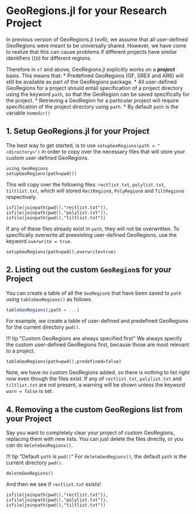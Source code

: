 # GeoRegions.jl for your Research Project

In previous version of GeoRegions.jl (≤v6), we assume that all user-defined GeoRegions were meant to be universally shared. However, we have come to realize that this can cause problems if different projects have similar identifiers (`ID`) for different regions.

Therefore in `v7` and above, GeoRegions.jl explicitly works on a **_project_** basis. This means that:
    * Predefined GeoRegions (GF, SREX and AR6) will still be available as part of the GeoRegions package.
    * All user-defined GeoRegions for a project should entail specification of a project directory using the keyword `path`, so that the GeoRegion can be saved specifically for the project.
    * Retrieving a GeoRegion for a particular project will require specification of the project directory using `path`.
    * By default `path` is the variable `homedir()`

## 1. Setup GeoRegions.jl for your Project

The best way to get started, is to use `setupGeoRegions(path = "<directory>")` in order to copy over the necessary files that will store your custom user-defined GeoRegions.

```@example projects
using GeoRegions
setupGeoRegions(path=pwd())
```

This will copy over the following files: `rectlist.txt`, `polylist.txt`, `tiltlist.txt`, which will stored `RectRegion`s, `PolyRegion`s and `TiltRegion`s respectively.

```@example projects
isfile(joinpath(pwd(),"rectlist.txt")),
isfile(joinpath(pwd(),"polylist.txt")),
isfile(joinpath(pwd(),"tiltlist.txt"))
```

If any of these files already exist in `path`, they will not be overwritten. To specifically overwrite all preexisting user-defined GeoRegions, use the keyword `overwrite = true`.

```@example projects
setupGeoRegions(path=pwd(),overwrite=true)
```

## 2. Listing out the custom `GeoRegion`s for your Project

You can create a table of all the `GeoRegion`s that have been saved to `path` using `tableGeoRegions()` as follows.

```julia
tableGeoRegions(;path = ...)
```

For example, we create a table of user-defined and predefined GeoRegions for the current directory `pwd()`.

!!! tip "Custom GeoRegions are always specified first"
    We always specify the custom user-defined GeoRegions first, because those are most relevant to a project.

```@example projects
tableGeoRegions(path=pwd(),predefined=false)
```

Note, we have no custom GeoRegions added, so there is nothing to list right now even though the files exist. If any of `rectlist.txt`, `polylist.txt` and `tiltlist.txt` are not present, a warning will be shown unless the keyword `warn = false` is set.

## 4. Removing a the custom GeoRegions list from your Project

Say you want to completely clear your project of custom GeoRegions, replacing them with new lists. You can just delete the files directly, or you can do `deleteGeoRegions()`.

!!! tip "Default `path` is `pwd()`"
    For `deleteGeoRegions()`, the default `path` is the current directory `pwd()`.

```@example projects
deleteGeoRegions()
```

And then we see if `rectlist.txt` exists!

```@example projects
isfile(joinpath(pwd(),"rectlist.txt")),
isfile(joinpath(pwd(),"polylist.txt")),
isfile(joinpath(pwd(),"tiltlist.txt"))
```